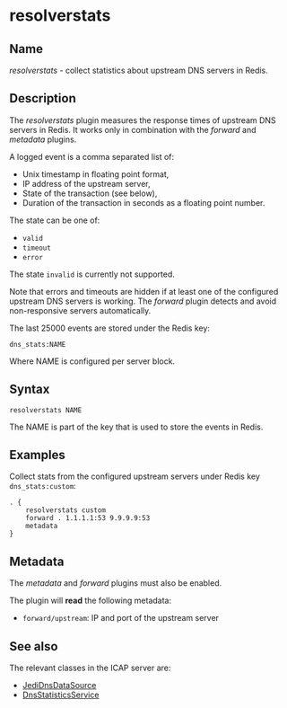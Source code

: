 # resolverstats

## Name

*resolverstats* - collect statistics about upstream DNS servers in Redis.

## Description

The *resolverstats* plugin measures the response times of upstream DNS
servers in Redis. It works only in combination with the *forward*
and *metadata* plugins.

A logged event is a comma separated list of:

* Unix timestamp in floating point format,
* IP address of the upstream server,
* State of the transaction (see below),
* Duration of the transaction in seconds as a floating point number.

The state can be one of:

* `valid`
* `timeout`
* `error`

The state `invalid` is currently not supported.

Note that errors and timeouts are hidden if at least one of the
configured upstream DNS servers is working. The *forward* plugin
detects and avoid non-responsive servers automatically.

The last 25000 events are stored under the Redis key:

    dns_stats:NAME

Where NAME is configured per server block.

## Syntax

~~~
resolverstats NAME
~~~

The NAME is part of the key that is used to store the events in Redis.

## Examples

Collect stats from the configured upstream servers under Redis key `dns_stats:custom`:

~~~ corefile
. {
    resolverstats custom
    forward . 1.1.1.1:53 9.9.9.9:53
    metadata
}
~~~

## Metadata

The *metadata* and *forward* plugins must also be enabled.

The plugin will **read** the following metadata:

* `forward/upstream`: IP and port of the upstream server

## See also

The relevant classes in the ICAP server are:

* [JediDnsDataSource](https://github.com/eblocker/eblocker/blob/develop/eblocker-icapserver/src/main/java/org/eblocker/server/common/data/dns/JedisDnsDataSource.java)
* [DnsStatisticsService](https://github.com/eblocker/eblocker/blob/develop/eblocker-icapserver/src/main/java/org/eblocker/server/http/service/DnsStatisticsService.java)
